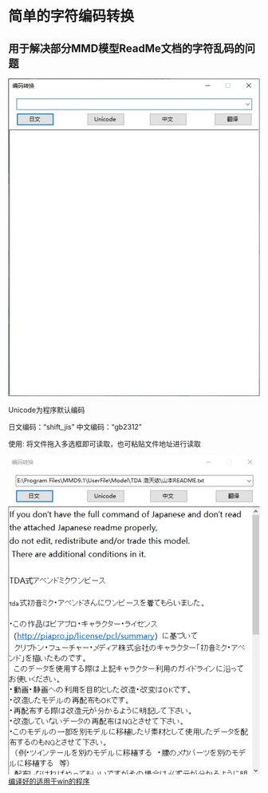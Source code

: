# 简单的字符编码转换
## 用于解决部分MMD模型ReadMe文档的字符乱码的问题

![程序截图](https://github.com/In-clude/Character-encoding/blob/master/%E6%88%AA%E5%9B%BE/%E7%A8%8B%E5%BA%8F%E6%88%AA%E5%9B%BE0.jpg?raw=true)

 Unicode为程序默认编码
 
 日文编码：“shift_jis”
 中文编码：“gb2312”

 使用:
 将文件拖入多选框即可读取，也可粘贴文件地址进行读取

![使用](https://github.com/In-clude/Character-encoding/blob/master/%E6%88%AA%E5%9B%BE/%E4%BD%BF%E7%94%A8%E8%AF%B4%E6%98%8Egif.gif?raw=true)
 [编译好的适用于win的程序](https://raw.githubusercontent.com/In-clude/Character-encoding/master/%E7%AE%80%E5%8D%95%E7%9A%84%E5%AD%97%E7%AC%A6%E7%BC%96%E7%A0%81%E8%BD%AC%E6%8D%A2(%E5%B7%B2%E7%BC%96%E8%AF%91%E5%A5%BD%E7%9A%84.exe).zip)

